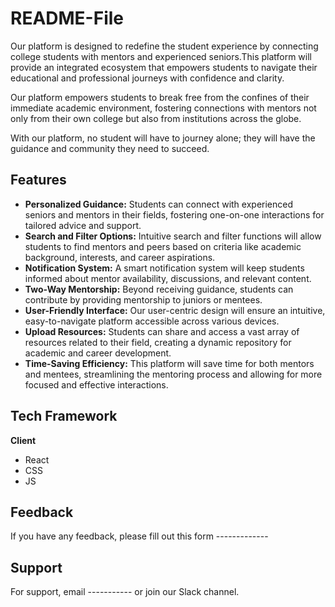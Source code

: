 # README-File
Our platform is  designed to redefine the student experience by connecting college students with mentors and experienced seniors.This platform will provide an integrated ecosystem that empowers students to navigate their educational and professional journeys with confidence and clarity.

Our platform empowers students to break free from the confines of their immediate academic environment, fostering connections with mentors not only from their own college but also from institutions across the globe.


With our platform, no student will have to journey alone; they will have the guidance and community they need to succeed.

## Features
- **Personalized Guidance:**  Students can connect with experienced seniors and mentors in their fields, fostering one-on-one interactions for tailored advice and support.
- **Search and Filter Options:** Intuitive search and filter functions will allow students to find mentors and peers based on criteria like academic background, interests, and career aspirations.
- **Notification System:** A smart notification system will keep students informed about mentor availability, discussions, and relevant content.
- **Two-Way Mentorship:** Beyond receiving guidance, students can contribute by providing mentorship to juniors or mentees.
- **User-Friendly Interface:** Our user-centric design will ensure an intuitive, easy-to-navigate platform accessible across various devices.
- **Upload Resources:** Students can share and access a vast array of resources related to their field, creating a dynamic repository for academic and career development.
- **Time-Saving Efficiency:** This platform will save time for both mentors and mentees, streamlining the mentoring process and allowing for more focused and effective interactions.
  
## Tech Framework 

**Client** 
- React
- CSS
- JS

## Feedback 

If you have any feedback, please fill out this form -------------


## Support 

For support, email ----------- or join our Slack channel.

